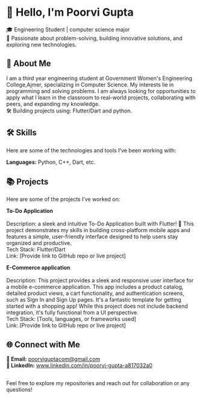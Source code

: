 # 👋 Hello, I'm Poorvi Gupta
🎓 Engineering Student | computer science major<br>
🔧 Passionate about problem-solving, building innovative solutions, and exploring new technologies.<br>

## 🌟 About Me
I am a third year engineering student at Government Women's Engineering College,Ajmer, specializing in Computer Science. My interests lie in programming and solving problems. I am always looking for opportunities to apply what I learn in the classroom to real-world projects, collaborating with peers, and expanding my knowledge.<br>
🛠️ Building projects using: Flutter/Dart and python.
## 🛠️ Skills
Here are some of the technologies and tools I've been working with:<br>

**Languages:** Python, C++, Dart, etc.

## 📚 Projects
Here are some of the projects I’ve worked on:

**To-Do Application**<br><br>
Description: a sleek and intuitive To-Do Application built with Flutter! 📝 This project demonstrates my skills in building cross-platform mobile apps and features a simple, user-friendly interface designed to help users stay organized and productive.
<br>Tech Stack: Flutter/Dart
<br>Link: [Provide link to GitHub repo or live project]

**E-Commerce application**<br><br>
Description: This project provides a sleek and responsive user interface for a mobile e-commerce application. This app includes a product catalog, detailed product views, a cart functionality, and authentication screens, such as Sign In and Sign Up pages. It's a fantastic template for getting started with a shopping app! While this project does not include backend integration, it's fully functional from a UI perspective.
<br>Tech Stack: [Tools, languages, or frameworks used]
<br>Link: [Provide link to GitHub repo or live project]

## 🌐 Connect with Me
**📧 Email:** poorviguptacom@gmail.com<br>
**💼 LinkedIn:** www.linkedin.com/in/poorvi-gupta-a817032a0
## 
Feel free to explore my repositories and reach out for collaboration or any questions!
